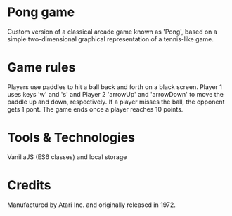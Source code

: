 # Pong game
Custom version of a classical arcade game known as 'Pong', based on a simple two-dimensional graphical representation of a tennis-like game.

# Game rules
Players use paddles to hit a ball back and forth on a black screen. Player 1 uses keys 'w' and 's' and Player 2 'arrowUp' and 'arrowDown' to move the paddle up and down, respectively. If a player misses the ball, the opponent gets 1 pont. The game ends once a player reaches 10 points.

# Tools & Technologies
VanillaJS (ES6 classes) and local storage

# Credits
Manufactured by Atari Inc. and originally released in 1972.
